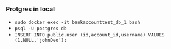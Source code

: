 ### Protgres in local
- `sudo docker exec -it bankaccounttest_db_1 bash`
- `psql -U postgres db`
- `INSERT INTO public.user (id,account_id,username) VALUES (1,NULL,'johnDeo');`